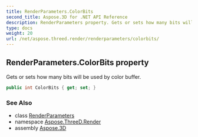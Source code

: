 ```yaml
---
title: RenderParameters.ColorBits
second_title: Aspose.3D for .NET API Reference
description: RenderParameters property. Gets or sets how many bits will be used by color buffer
type: docs
weight: 20
url: /net/aspose.threed.render/renderparameters/colorbits/
---
```

## RenderParameters.ColorBits property

Gets or sets how many bits will be used by color buffer.

```csharp
public int ColorBits { get; set; }
```

### See Also

* class [RenderParameters](../)
* namespace [Aspose.ThreeD.Render](../../renderparameters/)
* assembly [Aspose.3D](../../../)


